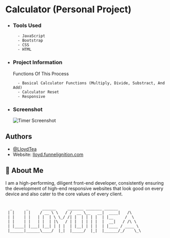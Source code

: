 # Calculator (Personal Project)

- ### Tools Used

        - JavaScript
        - Bootstrap
        - CSS
        - HTML

- ### Project Information

  Functions Of This Process

        - Basical Calculator Functions (Multiply, Divide, Substract, And Add)
        - Calculator Reset
        - Responsive

- ### Screenshot
  ![Timer Screenshot](https://github.com/LloydTea/Stop-Watch/blob/62a1cc085e68aa4c358dc2cd7f7701191b8d08ec/Calculator.png)

## Authors

- [@LloydTea](https://github.com/LloydTea)
- Website: [lloyd.funnelignition.com](https://lloyd.funnelignition.com/)

## 🚀 About Me

I am a high-performing, diligent front-end developer, consistently ensuring the development of high-end responsive websites that look good on every device and also cater to the core values of every client.

##

      _      _      ______     _______ _______ ______
     | |    | |    / __ \ \   / /  __ \__   __|  ____|   /\
     | |    | |   | |  | \ \_/ /| |  | | | |  | |__     /  \
     | |    | |   | |  | |\   / | |  | | | |  |  __|   / /\ \
     | |____| |___| |__| | | |  | |__| | | |  | |____ / ____ \
     |______|______\____/  |_|  |_____/  |_|  |______/_/    \_\
